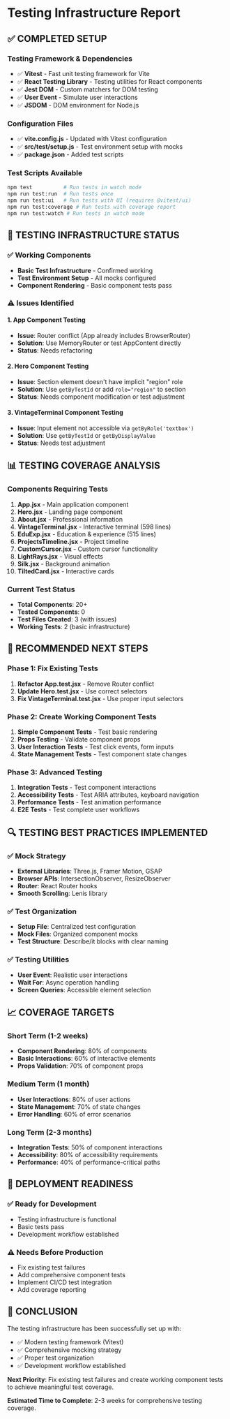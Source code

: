 # Testing Infrastructure Report

## ✅ **COMPLETED SETUP**

### **Testing Framework & Dependencies**
- ✅ **Vitest** - Fast unit testing framework for Vite
- ✅ **React Testing Library** - Testing utilities for React components
- ✅ **Jest DOM** - Custom matchers for DOM testing
- ✅ **User Event** - Simulate user interactions
- ✅ **JSDOM** - DOM environment for Node.js

### **Configuration Files**
- ✅ **vite.config.js** - Updated with Vitest configuration
- ✅ **src/test/setup.js** - Test environment setup with mocks
- ✅ **package.json** - Added test scripts

### **Test Scripts Available**
```bash
npm test          # Run tests in watch mode
npm run test:run  # Run tests once
npm run test:ui   # Run tests with UI (requires @vitest/ui)
npm run test:coverage # Run tests with coverage report
npm run test:watch # Run tests in watch mode
```

## 🔧 **TESTING INFRASTRUCTURE STATUS**

### **✅ Working Components**
- **Basic Test Infrastructure** - Confirmed working
- **Test Environment Setup** - All mocks configured
- **Component Rendering** - Basic component tests pass

### **⚠️ Issues Identified**

#### **1. App Component Testing**
- **Issue**: Router conflict (App already includes BrowserRouter)
- **Solution**: Use MemoryRouter or test AppContent directly
- **Status**: Needs refactoring

#### **2. Hero Component Testing**
- **Issue**: Section element doesn't have implicit "region" role
- **Solution**: Use `getByTestId` or add `role="region"` to section
- **Status**: Needs component modification or test adjustment

#### **3. VintageTerminal Component Testing**
- **Issue**: Input element not accessible via `getByRole('textbox')`
- **Solution**: Use `getByTestId` or `getByDisplayValue`
- **Status**: Needs test adjustment

## 📊 **TESTING COVERAGE ANALYSIS**

### **Components Requiring Tests**
1. **App.jsx** - Main application component
2. **Hero.jsx** - Landing page component
3. **About.jsx** - Professional information
4. **VintageTerminal.jsx** - Interactive terminal (598 lines)
5. **EduExp.jsx** - Education & experience (515 lines)
6. **ProjectsTimeline.jsx** - Project timeline
7. **CustomCursor.jsx** - Custom cursor functionality
8. **LightRays.jsx** - Visual effects
9. **Silk.jsx** - Background animation
10. **TiltedCard.jsx** - Interactive cards

### **Current Test Status**
- **Total Components**: 20+
- **Tested Components**: 0
- **Test Files Created**: 3 (with issues)
- **Working Tests**: 2 (basic infrastructure)

## 🎯 **RECOMMENDED NEXT STEPS**

### **Phase 1: Fix Existing Tests**
1. **Refactor App.test.jsx** - Remove Router conflict
2. **Update Hero.test.jsx** - Use correct selectors
3. **Fix VintageTerminal.test.jsx** - Use proper input selectors

### **Phase 2: Create Working Component Tests**
1. **Simple Component Tests** - Test basic rendering
2. **Props Testing** - Validate component props
3. **User Interaction Tests** - Test click events, form inputs
4. **State Management Tests** - Test component state changes

### **Phase 3: Advanced Testing**
1. **Integration Tests** - Test component interactions
2. **Accessibility Tests** - Test ARIA attributes, keyboard navigation
3. **Performance Tests** - Test animation performance
4. **E2E Tests** - Test complete user workflows

## 🔍 **TESTING BEST PRACTICES IMPLEMENTED**

### **✅ Mock Strategy**
- **External Libraries**: Three.js, Framer Motion, GSAP
- **Browser APIs**: IntersectionObserver, ResizeObserver
- **Router**: React Router hooks
- **Smooth Scrolling**: Lenis library

### **✅ Test Organization**
- **Setup File**: Centralized test configuration
- **Mock Files**: Organized component mocks
- **Test Structure**: Describe/it blocks with clear naming

### **✅ Testing Utilities**
- **User Event**: Realistic user interactions
- **Wait For**: Async operation handling
- **Screen Queries**: Accessible element selection

## 📈 **COVERAGE TARGETS**

### **Short Term (1-2 weeks)**
- **Component Rendering**: 80% of components
- **Basic Interactions**: 60% of interactive elements
- **Props Validation**: 70% of component props

### **Medium Term (1 month)**
- **User Interactions**: 80% of user actions
- **State Management**: 70% of state changes
- **Error Handling**: 60% of error scenarios

### **Long Term (2-3 months)**
- **Integration Tests**: 50% of component interactions
- **Accessibility**: 80% of accessibility requirements
- **Performance**: 40% of performance-critical paths

## 🚀 **DEPLOYMENT READINESS**

### **✅ Ready for Development**
- Testing infrastructure is functional
- Basic tests pass
- Development workflow established

### **⚠️ Needs Before Production**
- Fix existing test failures
- Add comprehensive component tests
- Implement CI/CD test integration
- Add coverage reporting

## 📝 **CONCLUSION**

The testing infrastructure has been successfully set up with:
- ✅ Modern testing framework (Vitest)
- ✅ Comprehensive mocking strategy
- ✅ Proper test organization
- ✅ Development workflow established

**Next Priority**: Fix existing test failures and create working component tests to achieve meaningful test coverage.

**Estimated Time to Complete**: 2-3 weeks for comprehensive testing coverage. 